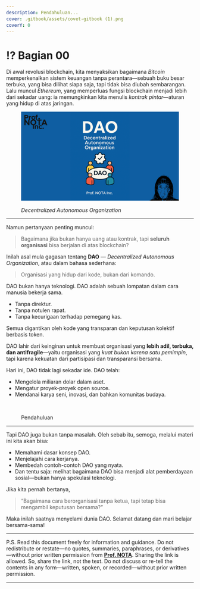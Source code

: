 ```yaml
---
description: Pendahuluan...
cover: .gitbook/assets/covet-gitbook (1).png
coverY: 0
---
```


# ⁉️ Bagian 00

Di awal revolusi blockchain, kita menyaksikan bagaimana _Bitcoin_ memperkenalkan sistem keuangan tanpa perantara—sebuah buku besar terbuka, yang bisa dilihat siapa saja, tapi tidak bisa diubah sembarangan. Lalu muncul _Ethereum_, yang memperluas fungsi blockchain menjadi lebih dari sekadar uang: ia memungkinkan kita menulis _kontrak pintar_—aturan yang hidup di atas jaringan.

<figure><img src=".gitbook/assets/00 (1).png" alt=""><figcaption><p><em>Decentralized Autonomous Organization</em></p></figcaption></figure>

***

Namun pertanyaan penting muncul:

> Bagaimana jika bukan hanya uang atau kontrak, tapi **seluruh organisasi** bisa berjalan di atas blockchain?

Inilah asal mula gagasan tentang **DAO** — _Decentralized Autonomous Organization_, atau dalam bahasa sederhana:

> Organisasi yang hidup dari kode, bukan dari komando.

DAO bukan hanya teknologi. DAO adalah sebuah lompatan dalam cara manusia bekerja sama.

* Tanpa direktur.
* Tanpa notulen rapat.
* Tanpa kecurigaan terhadap pemegang kas.

Semua digantikan oleh kode yang transparan dan keputusan kolektif berbasis token.

DAO lahir dari keinginan untuk membuat organisasi yang **lebih adil, terbuka, dan antifragile**—yaitu organisasi yang _kuat bukan karena satu pemimpin_, tapi karena kekuatan dari partisipasi dan transparansi bersama.

Hari ini, DAO tidak lagi sekadar ide. DAO telah:

* Mengelola miliaran dolar dalam aset.
* Mengatur proyek-proyek open source.
* Mendanai karya seni, inovasi, dan bahkan komunitas budaya.

<figure><img src=".gitbook/assets/01.png" alt=""><figcaption><p>Pendahuluan</p></figcaption></figure>

***

Tapi DAO juga bukan tanpa masalah. Oleh sebab itu, semoga, melalui materi ini kita akan bisa:

* Memahami dasar konsep DAO.
* Menjelajahi cara kerjanya.
* Membedah contoh-contoh DAO yang nyata.
* Dan tentu saja: melihat bagaimana DAO bisa menjadi alat pemberdayaan sosial—bukan hanya spekulasi teknologi.

Jika kita pernah bertanya,

> “Bagaimana cara berorganisasi tanpa ketua, tapi tetap bisa mengambil keputusan bersama?”

Maka inilah saatnya menyelami dunia DAO. Selamat datang dan mari belajar bersama-sama!

***

P.S. Read this document freely for information and guidance. Do not redistribute or restate—no quotes, summaries, paraphrases, or derivatives—without prior written permission from [**Prof. NOTA**](https://nota.endhonesa.com/). Sharing the link is allowed. So, share the link, not the text. Do not discuss or re-tell the contents in any form—written, spoken, or recorded—without prior written permission.

***
